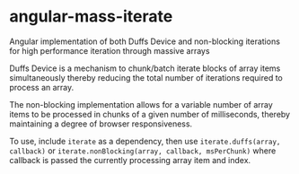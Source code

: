 # angular-mass-iterate
Angular implementation of both Duffs Device and non-blocking iterations for high performance iteration through massive arrays

Duffs Device is a mechanism to chunk/batch iterate blocks of array items simultaneously thereby reducing the total number of iterations required to process an array.

The non-blocking implementation allows for a variable number of array items to be processed in chunks of a given number of milliseconds, thereby maintaining a degree of browser responsiveness.

To use, include `iterate` as a dependency, then use `iterate.duffs(array, callback)` or `iterate.nonBlocking(array, callback, msPerChunk)` where callback is passed the currently processing array item and index.
